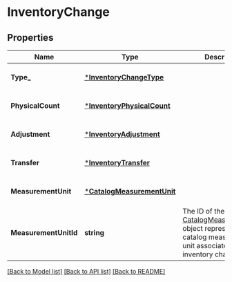 # InventoryChange

## Properties

 Name                  | Type                                                     | Description                                                                                                                                                  | Notes                        
-----------------------|----------------------------------------------------------|--------------------------------------------------------------------------------------------------------------------------------------------------------------|------------------------------
 **Type_**             | [***InventoryChangeType**](InventoryChangeType.md)       |                                                                                                                                                              | [optional] [default to null] 
 **PhysicalCount**     | [***InventoryPhysicalCount**](InventoryPhysicalCount.md) |                                                                                                                                                              | [optional] [default to null] 
 **Adjustment**        | [***InventoryAdjustment**](InventoryAdjustment.md)       |                                                                                                                                                              | [optional] [default to null] 
 **Transfer**          | [***InventoryTransfer**](InventoryTransfer.md)           |                                                                                                                                                              | [optional] [default to null] 
 **MeasurementUnit**   | [***CatalogMeasurementUnit**](CatalogMeasurementUnit.md) |                                                                                                                                                              | [optional] [default to null] 
 **MeasurementUnitId** | **string**                                               | The ID of the [CatalogMeasurementUnit](entity:CatalogMeasurementUnit) object representing the catalog measurement unit associated with the inventory change. | [optional] [default to null] 

[[Back to Model list]](../README.md#documentation-for-models) [[Back to API list]](../README.md#documentation-for-api-endpoints) [[Back to README]](../README.md)


